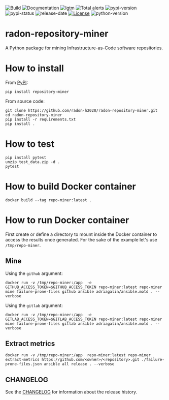 ![Build](https://github.com/radon-h2020/radon-repository-miner/workflows/Build/badge.svg)
![Documentation](https://github.com/radon-h2020/radon-repository-miner/workflows/Documentation/badge.svg)
![lgtm](https://img.shields.io/lgtm/grade/python/github/radon-h2020/radon-repository-miner)
![Total alerts](https://img.shields.io/lgtm/alerts/github/radon-h2020/radon-repository-miner)
![pypi-version](https://img.shields.io/pypi/v/repository-miner)
![pypi-status](https://img.shields.io/pypi/status/repository-miner)
![release-date](https://img.shields.io/github/release-date/radon-h2020/radon-repository-miner)
[![License](https://img.shields.io/badge/License-Apache%202.0-blue.svg)](https://opensource.org/licenses/Apache-2.0)
![python-version](https://img.shields.io/pypi/pyversions/repository-miner)

# radon-repository-miner
A Python package for mining Infrastructure-as-Code software repositories.

# How to install

From [PyPI](https://pypi.org/project/repository-miner/):

```pip install repository-miner```

From source code:

```text
git clone https://github.com/radon-h2020/radon-repository-miner.git
cd radon-repository-miner
pip install -r requirements.txt
pip install .
```

# How to test

```text
pip install pytest
unzip test_data.zip -d .
pytest
```


# How to build Docker container

`docker build --tag repo-miner:latest .`

# How to run Docker container

First create or define a directory to mount inside the Docker container to access the results once generated.
For the sake of the example let's use `/tmp/repo-miner`.
 
## Mine

Using the `github` argument:

`docker run -v /tmp/repo-miner:/app  -e GITHUB_ACCESS_TOKEN=$GITHUB_ACCESS_TOKEN repo-miner:latest repo-miner mine failure-prone-files github ansible adriagalin/ansible.motd . --verbose`

Using the `gitlab` argument:

`docker run -v /tmp/repo-miner:/app  -e GITLAB_ACCESS_TOKEN=$GITLAB_ACCESS_TOKEN repo-miner:latest repo-miner mine failure-prone-files gitlab ansible adriagalin/ansible.motd . --verbose`


## Extract metrics

`docker run -v /tmp/repo-miner:/app  repo-miner:latest repo-miner extract-metrics https://github.com/<owner>/<repository>.git ./failure-prone-files.json ansible all release . --verbose`


## CHANGELOG
See the [CHANGELOG](CHANGELOG.md) for information about the release history.
